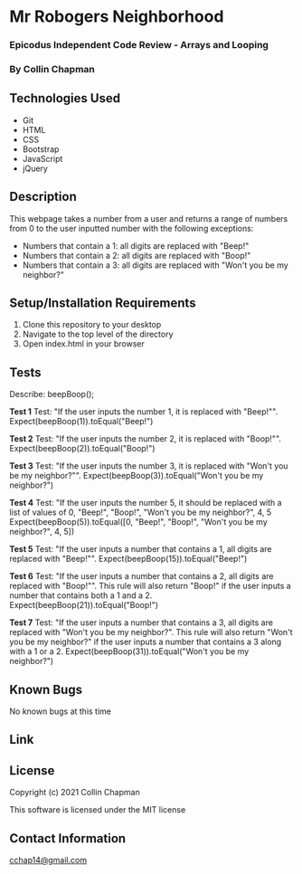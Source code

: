 # Mr Robogers Neighborhood

### Epicodus Independent Code Review - Arrays and Looping

### By Collin Chapman

## Technologies Used

* Git
* HTML
* CSS
* Bootstrap
* JavaScript
* jQuery

## Description

This webpage takes a number from a user and returns a range of numbers from 0 to the user inputted number with the following exceptions:

* Numbers that contain a 1: all digits are replaced with "Beep!"
* Numbers that contain a 2: all digits are replaced with "Boop!"
* Numbers that contain a 3: all digits are replaced with "Won't you be my neighbor?"

## Setup/Installation Requirements

  1. Clone this repository to your desktop
  2. Navigate to the top level of the directory
  3. Open index.html in your browser 

## Tests

Describe: beepBoop();

**Test 1** Test: "If the user inputs the number 1, it is replaced with "Beep!"".
Expect(beepBoop(1)).toEqual("Beep!")

**Test 2** Test: "If the user inputs the number 2, it is replaced with "Boop!"".
Expect(beepBoop(2)).toEqual("Boop!")

**Test 3** Test: "If the user inputs the number 3, it is replaced with "Won't you be my neighbor?"".
Expect(beepBoop(3)).toEqual("Won't you be my neighbor?")

**Test 4** Test: "If the user inputs the number 5, it should be replaced with a list of values of 0, "Beep!", "Boop!", "Won't you be my neighbor?", 4, 5
Expect(beepBoop(5)).toEqual([0, "Beep!", "Boop!", "Won't you be my neighbor?", 4, 5])

**Test 5** Test: "If the user inputs a number that contains a 1, all digits are replaced with "Beep!"".
Expect(beepBoop(15)).toEqual("Beep!")

**Test 6** Test: "If the user inputs a number that contains a 2, all digits are replaced with "Boop!"". This rule will also return "Boop!" if the user inputs a number that contains both a 1 and a 2.
Expect(beepBoop(21)).toEqual("Boop!")

**Test 7** Test: "If the user inputs a number that contains a 3, all digits are replaced with "Won't you be my neighbor?". This rule will also return "Won't you be my neighbor?" if the user inputs a number that contains a 3 along with a 1 or a 2.
Expect(beepBoop(31)).toEqual("Won't you be my neighbor?")

## Known Bugs

No known bugs at this time

## Link



## License

Copyright (c) 2021 Collin Chapman

This software is licensed under the MIT license

## Contact Information

cchap14@gmail.com